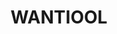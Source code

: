 ---
lastmod: '2025-04-06T06:05:20+00:00'
latitude: -34.933478
layout: suburb
longitude: 147.716767
postcode: '2663'
state: NSW
title: WANTIOOL
url: /nsw/wantiool/
---